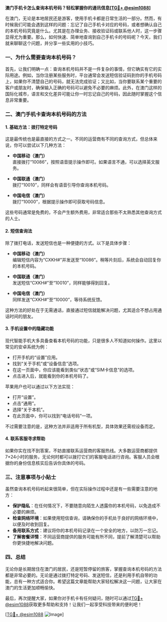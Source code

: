 **澳门手机卡怎么查询本机号码？轻松掌握你的通讯信息[[TG💪+ @esim1088](https://t.me/s/esim1088)]**

在澳门，无论是本地居民还是游客，使用手机卡都是日常生活的一部分。然而，有时候我们可能会遇到这样的问题：忘记了自己手机卡对应的号码，或者想确认自己的本机号码究竟是什么。尤其是在办理业务、接收验证码或联系他人时，这一步骤显得尤为重要。那么，如何快速、简单地查询到自己手机卡的号码呢？今天，我们就来聊聊这个问题，并分享一些实用的小技巧。

### 一、为什么需要查询本机号码？

首先，让我们明确一点：查询本机号码并不是一件复杂的事情，但它确实有它的实际用途。例如，当你注册某些服务时，平台通常会发送短信验证码到你的手机号码上，如果你不清楚自己的号码，就无法完成验证；又比如，当你要联系某个重要的客户或朋友时，确保输入正确的号码可以避免不必要的麻烦。此外，在澳门这样的国际化城市，语言和文化差异可能让你一时忘记自己的号码，因此随时掌握这个信息非常重要。

### 二、澳门手机卡查询本机号码的方法

#### 1. 基础方法：拨打特定号码

这是最传统也是最直接的方式之一。不同的运营商有不同的查询方式，但总体来说，你可以尝试以下几种方法：

- **中国移动（澳门）**  
  直接拨打“10086”，按照语音提示操作即可。如果语言不通，可以选择英文服务。
  
- **中国联通（澳门）**  
  拨打“10010”，同样会有语音引导你查询本机号码。

- **中国电信（澳门）**  
  拨打“10000”，根据提示操作即可获取号码信息。

这些号码通常是免费的，不会产生额外费用，非常适合那些不太熟悉其他查询方式的人士。

#### 2. 短信查询法

除了拨打电话，发送短信也是一种便捷的方式。以下是具体步骤：

- **中国移动（澳门）**  
  编辑短信内容为“CXKH#”并发送至“10086”。稍等片刻后，系统会自动回复你的本机号码。

- **中国联通（澳门）**  
  发送短信“CXKH#”至“10010”，同样能够得到回复。

- **中国电信（澳门）**  
  同样发送“CXKH#”至“10000”，等待系统反馈。

这种方法的好处在于无需通话，直接通过短信就能解决问题，尤其适合不想占用通话时间的朋友。

#### 3. 手机设置中的隐藏功能

现代智能手机大多具备查看本机号码的功能，只是很多人不知道如何操作。这里以常见的安卓系统为例：

- 打开手机的“设置”应用。
- 找到“关于手机”或“设备信息”选项。
- 在这一页面中，你应该能看到类似“状态”或“SIM卡信息”的选项。
- 点击进入后，就能看到你的本机号码了。

苹果用户也可以通过以下方法实现：
- 打开“设置”。
- 点击“通用”。
- 选择“关于本机”。
- 在此页面中，你可以找到“电话号码”一项。

不过需要注意的是，这种方法并非适用于所有机型，具体效果还需视设备而定。

#### 4. 联系客服寻求帮助

如果你实在找不到答案，不妨直接联系运营商的客服热线。大多数运营商都提供7×24小时的服务，无论何时都可以拨打它们的客服电话进行咨询。客服人员会根据你的身份信息核实后告诉你具体的号码。

### 三、注意事项与小贴士

虽然查询本机号码听起来很简单，但在实际操作过程中还是有一些需要注意的地方：

- **保护隐私**：在任何情况下，不要随意向陌生人透露你的本机号码，以免造成不必要的麻烦。
- **检查网络环境**：如果使用短信查询，请确保你的手机处于良好的网络环境中，以便及时收到回复。
- **备用联系方式**：建议将你的本机号码记录在一个安全的地方，以防万一忘记。
- **了解套餐详情**：不同运营商提供的服务可能有所不同，提前了解清楚可以帮助你更快捷地解决问题。

### 四、总结

无论你是长期居住在澳门的居民，还是短暂停留的旅客，掌握查询本机号码的方法都是非常必要的。无论是通过拨打特定号码、发送短信，还是利用手机自带的功能，总有一种方式适合你。希望这篇文章能帮助大家轻松解决这一问题，让大家在澳门的生活更加顺畅愉快。

最后，再次提醒大家，如果你对手机卡有任何疑问，随时可以通过[TG💪+ @esim1088](https://t.me/s/esim1088)获取更多帮助和支持！让我们一起享受科技带来的便利吧！

[[TG💪+ @esim1088](https://t.me/s/esim1088) ![Image](https://i.postimg.cc/4NQfJmqS/Snipaste-2025-05-13-00-14-12.png)]